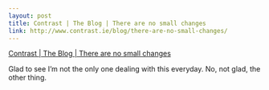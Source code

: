 ```yaml
--- 
layout: post
title: Contrast | The Blog | There are no small changes
link: http://www.contrast.ie/blog/there-are-no-small-changes/
---
```

<a href=
"http://www.contrast.ie/blog/there-are-no-small-changes/">Contrast
| The Blog | There are no small changes</a><br>

<p>Glad to see I’m not the only one dealing with this everyday. No,
not glad, the other thing.</p>
